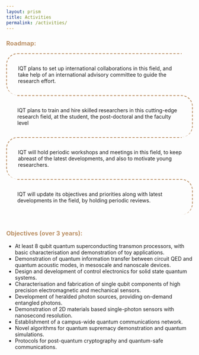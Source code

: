 ```yaml
---
layout: prism
title: Activities
permalink: /activities/
---
```


<style>

.roadmap{
  width: 600px;
  margin: auto;
}

p {

  border-top: 2px dashed;
  border-color: #bb9065 !important;
  margin:0; padding: 30px;
}

p:nth-child(even) {
  border-left: 2px dashed;
  border-top-left-radius: 30px;
  border-bottom-left-radius: 30px;
  margin-right: 30px; 
  padding-right: 0;
}

p:nth-child(odd) {
  border-right: 2px dashed;
  border-top-right-radius: 30px;
  border-bottom-right-radius: 30px;
  margin-left: 30px; 
  padding-left: 0;
}

p:first-child {
  border-top: 0;
  border-top-right-radius:0;
  border-top-left-radius:0;
}p:first-child {
  border-top: 0;
  border-top-right-radius:0;
  border-top-left-radius:0;
}




</style>

<h3 style="color: #bb9065">Roadmap:</h3>

<p>IQT plans to set up international collaborations in this field, and take help of an international advisory committee to guide the research effort.</p>
<p>IQT plans to train and hire skilled researchers in this cutting-edge research field, at the student, the post-doctoral and the faculty level</p>
<p>IQT will hold periodic workshops and meetings in this field, to keep abreast of the latest developments, and also to motivate young researchers.</p>
<p>IQT will update its objectives and priorities along with latest developments in the field, by holding periodic reviews.</p>

<br>

<h3 style="color: #bb9065">Objectives (over 3 years):</h3>

  <ul>
  	<li>At least 8 qubit quantum superconducting transmon processors, with basic characterisation and demonstration of toy applications.</li>
  	<li>Demonstration of quantum information transfer between circuit QED and quantum acoustic modes, in mesoscale and nanoscale devices.</li>
  	<li>Design and development of control electronics for solid state quantum systems.</li>
  	<li>Characterisation and fabrication of single qubit components of high precision electromagnetic and mechanical sensors.</li>
  	<li>Development of heralded photon sources, providing on-demand entangled photons.</li>
  	<li>Demonstration of 2D materials based single-photon sensors with nanosecond resolution.</li>
  	<li>Establishment of a campus-wide quantum communications network.</li>
  	<li>Novel algorithms for quantum supremacy demonstration and quantum simulations.</li>
  	<li>Protocols for post-quantum cryptography and quantum-safe communications.</li>
  </ul>

<!--



 -->
